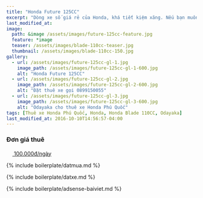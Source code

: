 ```yaml
---
title: "Honda Future 125CC"
excerpt: "Dòng xe số giá rẻ của Honda, khá tiết kiệm xăng. Nếu bạn muốn tiết kiệm chi phí trong các chuyến du lịch, thì đây là lựa chọn rất tốt cho bạn và gia đình. Gọi ngay 0899150055 để đặt xe."
last_modified_at: 
image: 
  path: &image /assets/images/future-125cc-feature.jpg
  feature: *image
  teaser: /assets/images/blade-110cc-teaser.jpg
  thumbnail: /assets/images/blade-110cc-150.jpg
gallery:
  - url: /assets/images/future-125cc-gl-1.jpg
    image_path: /assets/images/future-125cc-gl-1-600.jpg
    alt: "Honda Future 125CC"
  - url: /assets/images/future-125cc-gl-2.jpg
    image_path: /assets/images/future-125cc-gl-2-600.jpg
    alt: "Đặt thuê xe gọi 0899150055"
  - url: /assets/images/future-125cc-gl-3.jpg
    image_path: /assets/images/future-125cc-gl-3-600.jpg
    alt: "Odayaka cho thuê xe Honda Phú Quốc"
tags: [Thuê xe Honda Phú Quốc, Honda, Honda Blade 110CC, Odayaka]
last_modified_at: 2016-10-10T14:56:57-04:00
---
```


### Đơn giá thuê 

<div markdown="0" class="btn--group">
  <a href="https://www.paypal.me/odayaka" onclick="ga('send', 'event', 'link', 'click', 'Send PayPal');" class="btn">
    <svg class="icon icon--paypal" width="16px" height="16px"><use xlink:href="{{ 'icons.svg#icon-paypal' | prepend: 'assets/icons/' | relative_url }}"></use></svg> 100.000đ/ngày
  </a>
</div>

{% include boilerplate/datmua.md %}

{% include boilerplate/datxe.md %}

{% include boilerplate/adsense-baiviet.md %}